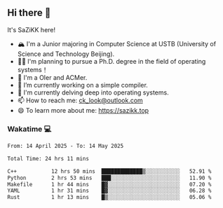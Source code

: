 ## Hi there 👋

It's SaZiKK here!

- 🏔️ I'm a Junior majoring in Computer Science  at USTB (University of Science and Technology Beijing).
- 🧑‍🎓 I'm planning to pursue a Ph.D. degree in the field of operating systems！
- 🚀 I'm a OIer and ACMer.
- 🔭 I’m currently working on a simple compiler.
- 🌱 I'm currently delving deep into operating systems.
- 📫 How to reach me: ck_look@outlook.com
- 😄 To learn more about me: https://sazikk.top

  
<!--
**SaZiKK/SaZiKK** is a ✨ _special_ ✨ repository because its `README.md` (this file) appears on your GitHub profile.

Here are some ideas to get you started:

- 🔭 I’m currently working on ...
- 🌱 I’m currently learning ...
- 👯 I’m looking to collaborate on ...
- 🤔 I’m looking for help with ...
- 💬 Ask me about ...
- 📫 How to reach me: ...
- 😄 Pronouns: ...
- ⚡ Fun fact: ...
-->

### Wakatime 💻

<!--START_SECTION:waka-->

```txt
From: 14 April 2025 - To: 14 May 2025

Total Time: 24 hrs 11 mins

C++           12 hrs 50 mins  █████████████▒░░░░░░░░░░░   52.91 %
Python        2 hrs 53 mins   ███░░░░░░░░░░░░░░░░░░░░░░   11.90 %
Makefile      1 hr 44 mins    █▓░░░░░░░░░░░░░░░░░░░░░░░   07.20 %
YAML          1 hr 31 mins    █▓░░░░░░░░░░░░░░░░░░░░░░░   06.28 %
Rust          1 hr 13 mins    █▒░░░░░░░░░░░░░░░░░░░░░░░   05.06 %
```

<!--END_SECTION:waka-->
